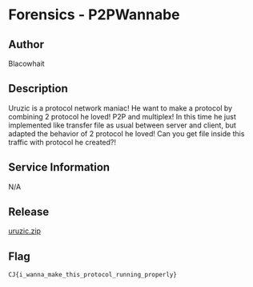 # Forensics - P2PWannabe

## Author
Blacowhait

## Description
Uruzic is a protocol network maniac! He want to make a protocol by combining 2 protocol he loved! P2P and multiplex! In this time he just implemented like transfer file as usual between server and client, but adapted the behavior of 2 protocol he loved! Can you get file inside this traffic with protocol he created?!

## Service Information
N/A

## Release
[uruzic.zip](https://mega.nz/file/IoZxSJTZ#Myf-J0qSwVuEPP4CFyXjjvQE9DJ1zTzbhUeeqP3daM0)

## Flag
`CJ{i_wanna_make_this_protocol_running_properly}`

